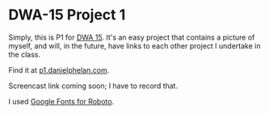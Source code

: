 # DWA-15 Project 1

Simply, this is P1 for [DWA 15](http://dwa15.com/Projects/P1). It's an easy project that contains a picture of myself, and will, in the future, have links to each other project I undertake in the class.

Find it at [p1.danielphelan.com](http://p1.danielphelan.me).

Screencast link coming soon; I have to record that.

I used [Google Fonts for Roboto](https://fonts.googleapis.com/css?family=Roboto:700,300italic,300,700italic).
